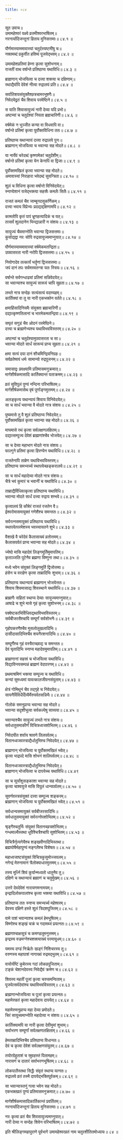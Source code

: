 ```yaml
---
title: ०८४

---
```

सूत उवाच॥  
उमामहेश्वरं वक्ष्ये व्रतमीश्वरभाषितम्॥  
नरनार्यादिजन्तूनां हिताय मुनिसत्तमाः॥ ८४.१ ॥  
  
पौर्णमास्याममावास्यां चतुर्दस्यष्टमीषु च॥  
नक्तमब्दं प्रकुर्वीत हविष्यं पूजयेद्भवम्॥ ८४.२ ॥  
  
उमामहेशप्रतिमां हेम्ना कृत्वा सुशोभनाम्॥  
राजतीं वाथ वर्षान्ते प्रतिष्ठाप्य यथाविधि॥ ८४.३ ॥  
  
ब्राह्मणान् भोजयित्वा च दत्त्वा शक्त्या च दक्षिणाम्॥  
रथाद्यैर्वापि देवेशं नीत्वा रुद्रालयं प्रति॥ ८४.४ ॥  
  
सर्वातिशयसंयुक्तैश्छत्रचामरभूषणैः॥  
निवेदयेद्व्रतं चैव शिवाय परमेष्ठिने॥ ८४.५ ॥  
  
स याति शिवासायुज्यं नारी देव्या यदि प्रभो॥  
अष्टम्यां च चतुर्दश्यां नियता ब्रह्मचारिणी॥ ८४.६ ॥  
  
वर्षमेकं न भुञ्जीत कन्या वा विधवापि वा॥  
वर्षान्ते प्रतिमां कृत्वा पूर्वोक्तविधिना ततः॥ ८४.७ ॥  
  
प्रतिष्ठाप्य यथान्यायं दत्त्वा रुद्रालये पुनः॥  
ब्राह्मणान् भोजयित्वा च भवान्या सह मोदते॥ ८४.८ ॥  
  
या नार्येवं चरेदब्दं कृष्णामेकां चतुर्दशीम्॥  
वर्षान्ते प्रतिमां कृत्वा येन केनापि वा द्विजाः॥ ८४.९ ॥  
  
पूर्वोक्तमखिलं कृत्वा भवान्या सह मोदते॥  
अमावास्यां निराहारा भवेदब्दं सुयन्त्रिता॥ ८४.१० ॥  
  
शूलं च विधिना कृत्वा वर्षान्ते विनिवेदयेत्॥  
स्नाप्येशानं यजेद्भक्त्या सहस्रैः कमलैः सितैः॥ ८४.११ ॥  
  
राजतं कमलं चैव जाम्बूनदसुकर्णिकम्॥  
दत्त्वा भवाय विप्रेभ्यः प्रदद्याद्दक्षिणामपि॥ ८४.१२ ॥  
  
कामतोपि कृतं पापं भ्रूणहत्यादिकं च यत्॥  
तत्सर्वं शूलदानेन भिन्द्यान्नारी न संशयः॥ ८४.१३ ॥  
  
सायुज्यं चैवमाप्नोति भवान्या द्विजसत्तमाः॥  
कुर्याद्यद्वा नरः सोपि रुद्रसायुज्यमाप्नुयात्॥ ८४.१४ ॥  
  
पौर्णमास्याममावास्यां वर्षमेकमतन्द्रिता॥  
उपवासरता नारी नरोपि द्विजसत्तमाः॥ ८४.१५ ॥  
  
नियोगादेव तत्कार्यं भर्तॄणां द्विजसत्तमाः॥  
जपं दानं तपः सर्वमस्वतन्त्रा यतः स्त्रियः॥ ८४.१६ ॥  
  
वर्षान्ते सर्वगन्धाढ्यां प्रतिमां सन्निवेदयेत्॥  
सा भवान्याश्च सायुज्यं सारूयं चापि सुव्रता॥ ८४.१७ ॥  
  
लभते नात्र सन्देहः सत्यंसत्यं वदाम्यहम्॥  
कार्तिक्यां वा तु या नारी एकभक्तेन वर्तते॥ ८४.१८ ॥  
  
क्षमाहिंसादिनियमैः संयुक्ता ब्रह्मचारिणी॥  
दद्यात्कृष्णतिलानां च भारमेकमतन्द्रिया॥ ८४.१९ ॥  
  
सघृतं सगुडं चैव ओदनं परमेष्ठिने॥  
दत्त्वा च ब्राह्मणेभ्यश्च यथाविभवविस्तरम्॥ ८४.२० ॥  
  
अष्टम्यां च चतुर्दश्यामुपवासरता च सा॥  
भवान्या मोदते सार्धं सारूप्यं प्राप्य सुव्रता॥ ८४.२१ ॥  
  
क्षमा सत्यं दया दानं शौचमिन्द्रियनिग्रहः॥  
सर्वव्रतेष्वयं धर्मः सामान्यो रुद्रपूजनम्॥ ८४.२२ ॥  
  
समासाद्वः प्रवक्ष्यामि प्रतिमासमनुक्रमात्॥  
मार्गशीर्षकमासादि कार्तिक्यान्तं यताक्रमम्॥ ८४.२३ ॥  
  
व्रतं सुविपुलं पुण्यं नन्दिना परिभाषितम्॥  
मार्गशीर्षकमासेथ वृषं पूर्णाङ्गमुत्तमम्॥ ८४.२४ ॥  
  
अलङ्कृत्य यथान्यायं शिवाय विनिवेदयेत्॥  
सा च सार्धं भवान्या वै मोदते नात्र संशयः॥ ८४.२५ ॥  
  
पुष्यमासे तु वै शूलं प्रतिष्ठाप्य निवेदयेत्॥  
पूर्वोक्तमखिलं कृत्वा भवान्या सह मोदते॥ ८४.२६ ॥  
  
माघमासे रथं कृत्वा सर्वलक्षणलक्षितम्॥  
दद्यात्सम्पूज्य देवेशं ब्राह्मणांश्चैव भोजयेत्॥ ८४.२७ ॥  
  
सा च देव्या महाभाग मोदते नात्र संशयः॥  
फाल्गुने प्रतिमां कृत्वा हिरण्येन यथाविधि॥ ८४.२८ ॥  
  
राजतेनापि ताम्रेण यथाविभवविस्तरम्॥  
प्रतिष्ठाप्य समभ्यर्च्य स्थापयेच्छङ्करालये॥ ८४.२९ ॥  
  
सा च सार्धं महादेव्या मोदते नात्र संशयः॥  
चैत्रे भवं कुमारं च भवानीं च यथाविधि॥ ८४.३० ॥  
  
ताम्राद्यैर्विधिवत्कृत्वा प्रतिष्ठाप्य यथाविधि॥  
भवान्या मोदते सार्धं दत्त्वा रुद्राय शम्भवे॥ ८४.३१ ॥  
  
कृत्वालयं हि कौबेरं राजतं रजतेन वै॥  
ईश्वरोमासमायुक्तं गणेशैश्च समन्ततः॥ ८४.३२ ॥  
  
सर्वरत्नसमायुक्तं प्रतिष्ठाप्य यथाविधि॥  
स्थापयेत्परमेशस्य भवस्यायतने शुभे॥ ८४.३३ ॥  
  
वैशाखे वै चरेदेवं कैलासाख्यं व्रतोत्तमम्॥  
कैलासपर्वतं प्राप्य भवान्या सह मोदते॥ ८४.३४ ॥  
  
ज्येष्ठे मासि महादेवं लिङ्गमूर्तिमुमापतिम्॥  
कृताञ्जलि पुटेनैव ब्रह्मणा विष्णुना तथा॥ ८४.३५ ॥  
  
मध्ये भवेन संयुक्तं लिङ्गमूर्ति द्विजोत्तमाः॥  
हंसेन च वराहेण कृत्वा ताम्रादिभिः शुभाम्॥ ८४.३६ ॥  
  
प्रतिष्ठाप्य यथान्यायं ब्राह्मणान् भोजयेत्ततः॥  
शिवाय शिवमासाद्य शिवस्थाने यथाविधि॥ ८४.३७ ॥  
  
ब्राह्मणैः सहितां स्थाप्य देव्याः सायुज्यमाप्नुयात्॥  
आषाढे च शुभे मासे गृहं कृत्वा सुशोभनम्॥ ८४.३८ ॥  
  
पक्वेष्टकाभिर्विधिवद्यथाविभवविस्तरम्॥  
सर्वबीजरसैश्चापि सम्पूर्णं सर्वशोभनैः॥ ८४.३९ ॥  
  
गृहोपकरणैश्चैव मुसलोलूखलादिभिः॥  
दासीदासादिभिश्चैव शयनैरशनादिभिः॥ ८४.४० ॥  
  
सम्पूर्णैश्च गृहं वस्त्रैराच्छाद्य च समन्ततः॥  
देवं घृतादिभिः स्नाप्य महादेवमुमापतिम्॥ ८४.४१ ॥  
  
ब्राह्मणानां सहस्रं च भोजयित्वा यथाविधि॥  
विद्याविनयसम्पन्नं ब्राह्मणं वेदपारगम्॥ ८४.४२ ॥  
  
प्रथमाश्रमिणं भक्त्या सम्पूज्य च यथाविधि॥  
कन्यां सुमध्यमां यावत्कालजीवनसंयुताम्॥ ८४.४३ ॥  
  
क्षेत्रं गोमिथुनं चैव तद्गृहे च निवेदयेत्॥  
सायनैर्विविधैर्दिव्यैर्मेरुपर्वतसन्निभैः॥ ८४.४४ ॥  
  
गोलोकं समनुप्राप्य भवान्या सह मोदते॥  
भवान्या सदृशीभूत्वा सर्वकल्पेषु साव्यया॥ ८४.४५ ॥  
  
भवान्याश्चैव सायुज्यं लभते नात्र संशयः॥  
सर्वधातुसमाकीर्णं विचित्रध्वजशोभितम्॥ ८४.४६ ॥  
  
निवेदयीत शर्वाय श्रावणे तिलपर्वतम्॥  
वितानध्वजवस्त्राद्यैर्धातुभिश्च निवेदयेत्॥ ८४.४७ ॥  
  
ब्राह्मणान् भोजयित्वा च पूर्वोक्तमखिलं भवेत्॥  
कृत्वा भाद्रपदे मासि शोभनं शालिपर्वतम्॥ ८४.४८ ॥  
  
वितानध्वजवस्त्राद्यैर्धातुभिश्च निवेदयेत्॥  
ब्राह्मणान् भोजयित्वा च दापयेच्च यथाविधि॥ ८४.४९  
  
सा च सूर्यांशुसङ्काशा भवान्या सह मोदते॥  
कृत्वा चाश्वयुजे मासि विपुलं धान्यपर्वतम्॥ ८४.५० ॥  
  
सुवर्णवस्त्रसंयुक्तं दत्त्वा सम्पूज्य शङ्करम्॥  
ब्राह्मणान् भोजयित्वा च पूर्वोक्तमखिलं भवेत्॥ ८४.५१ ॥  
  
सर्वधान्यसमायुक्तं सर्वबीजरसादिभिः॥  
सर्वधातुसमायुक्तं सर्वरत्नोपशोभितम्॥ ८४.५२ ॥  
  
श्रृङ्गैश्चतुर्भिः संयुक्तं वितानच्छत्रशोभितम्॥  
गन्धमाल्यैस्तथा धूपैश्चित्रैश्चापि सुशोभितम्॥ ८४.५३ ॥  
  
विचित्रैर्नृत्यगेयैश्च शङ्खवीणादिभिस्तथा॥  
ब्रह्मघोषैर्महापुण्यं मङ्गलैश्च विशेषतः॥ ८४.५४ ॥  
  
महाध्वजाष्टसंयुक्तं विचित्रकुसुमोज्जवलम्॥  
नगेन्द्रं मेरुनामानं त्रैलोक्याधारमुत्तमम्॥ ८४.५५ ॥  
  
तस्य मूर्ध्नि शिवं कुर्यान्मध्यतो धातुनैव तु॥  
दक्षिणे च यथान्यायं ब्रह्माणं च चतुर्मुखम्॥ ८४.५६ ॥  
  
उत्तरे देवदेवेशं नारायणमनामयम्॥  
इन्द्रादिलोकपालांश्च कृत्वा भक्त्या यथाविधि॥ ८४.५७ ॥  
  
प्रतिष्ठाप्य ततः स्नाप्य समभ्यर्च्य महेश्वरम्॥  
देवस्य दक्षिणे हस्ते शूलं त्रिदशपूजितम्॥ ८४.५८ ॥  
  
वामे पाशं भवान्याश्च कमलं हेमभूषितम्॥  
विष्णोश्च शङ्खं चक्रं च गदामब्जं प्रयत्नतः॥ ८४.५९ ॥  
  
ब्रह्मणश्चाक्षसूत्रं च कमण्डलुमनुत्तमम्॥  
इन्द्रस्य वज्रमग्नेश्चशक्त्याख्यं परमायुधम्॥ ८४.६० ॥  
  
यमस्य दण्डं निर्ऋतेः खड्गं निशिचरस्य तु॥  
वरुणस्य महापाशं नागाख्यं रुद्रमद्भुतम्॥ ८४.६१ ॥  
  
वायोर्यष्टिं कुबेरस्य गदां लोकप्रपूजिताम्॥  
टङ्कं चेशानदेवस्य निवेद्यैवं क्रमेण च॥ ८४.६२ ॥  
  
शिवस्य महतीं पूजां कृत्वा चरुसमन्विताम्॥  
पूजयेत्सर्वदेवांश्च यथाविभवविस्तरम्॥ ८४.६३ ॥  
  
ब्राह्मणान्भोजयित्वा च पूजां कृत्वा प्रयत्नतः॥  
महामेरुव्रतं कृत्वा महादेवाय दापयेत्॥ ८४.६४ ॥  
  
महामेरुमनुप्राप्य महा देव्या प्रमोदते॥  
चिरं सायुच्यमाप्नोति महादेव्या न संशयः॥ ८४.६५ ॥  
  
कार्तिक्यामपि या नारी कृत्वा देवीमुमां शुभाम्॥  
सर्वाभरण सम्पूर्णां सर्वलक्षणलक्षिताम्॥ ८४.६६ ॥  
  
हेमताम्रादिभिश्चैव प्रतिष्ठाप्य विधानतः॥  
देवं च कृत्वा देवेशं सर्वलक्षणसंयुतम्॥ ८४.६७ ॥  
  
तयोरग्रेहुताशं च स्रुवहस्तं पितामहम्॥  
नारायणं च दातारं सर्वाभरणभूषितम्॥ ८४.६८ ॥  
  
लोकपालैस्तथा सिद्धैः संवृतं स्थाप्य यत्नतः॥  
रुद्रालये व्रतं तस्मै दापयेद्भक्तिपूर्वकम्॥ ८४.६९ ॥  
  
सा भवान्यास्तनुं गत्वा भवेन सह मोदते॥  
एकभक्तव्रतं पुण्यं प्रतिमासमनुक्रमात्॥ ८४.७० ॥  
  
मार्गशीर्षकमासादिकार्तिकान्तं प्रवर्तितम्॥  
नरनार्यादिजन्तूनां हिताय मुनिसत्तमाः॥ ८४.७१ ॥  
  
नरः कृत्वा व्रतं चैव शिवसायुज्यमाप्नुयात्॥  
नारी देव्या न सन्देहः शिवेन परिभाषितम्॥ ८४.७२ ॥  
  
इति श्रीलिङ्गमहापुराणे पूर्वभागे उमामहेश्वरव्रतं नाम चतुरशीतितमोध्यायः॥ ८४ ॥